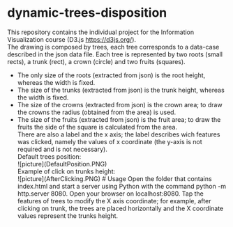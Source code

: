 # dynamic-trees-disposition
This repository contains the individual project for the Information Visualization course (D3.js https://d3js.org/).<br>
The drawing is composed by trees, each tree corresponds to a data-case described in the json data file.
Each tree is represented by two roots (small rects), a trunk (rect), a crown (circle) and two fruits (squares).<br>
<ul>
<li>The only size of the roots (extracted from json) is the root height, whereas the width is fixed.</li>
<li>The size of the trunks (extracted from json) is the trunk height, whereas the width is fixed.</li>
<li>The size of the crowns (extracted from json) is the crown area; to draw the crowns the radius (obtained from the area) is used.</li>
<li>The size of the fruits (extracted from json) is the fruit area; to draw the fruits the side of the square is calculated from the area.</li>
There are also a label and the x axis; the label describes wich features was clicked, namely the values of x coordinate (the y-axis is not required and is not necessary).<br>
Default trees position:<br>
![picture](DefaultPosition.PNG)<br>
Example of click on trunks height: <br>
![picture](AfterClicking.PNG)
# Usage
Open the folder that contains index.html and start a server using Python with the command python -m http.server 8080. 
Open your browser on localhost:8080. 
Tap the features of trees to modify the X axis coordinate; for example, after clicking on trunk, the trees are placed horizontally and 
the X coordinate values represent the trunks height.
